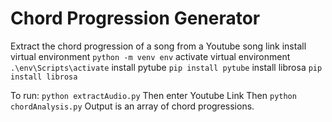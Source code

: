 # Chord Progression Generator
Extract the chord progression of a song from a Youtube song link
install virtual environment
```python -m venv env```
activate virtual environment
```.\env\Scripts\activate```
install pytube
```pip install pytube```
install librosa
```pip install librosa```

To run:
```python extractAudio.py```
Then enter Youtube Link
Then
```python chordAnalysis.py```
Output is an array of chord progressions.